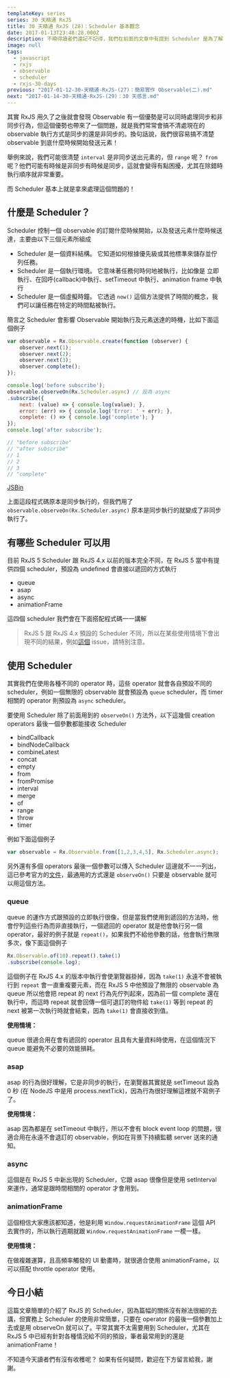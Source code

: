 ```yaml
---
templateKey: series
series: 30 天精通 RxJS
title: 30 天精通 RxJS (28)：Scheduler 基本觀念
date: 2017-01-13T23:48:28.000Z
description: 不曉得讀者們還記不記得，我們在前面的文章中有提到 Scheduler 是為了解決 RxJS 衍生的最後一個問題，而我們現在就在揭曉這個謎底。
image: null
tags:
  - javascript
  - rxjs
  - observable
  - scheduler
  - rxjs-30-days
previous: "2017-01-12-30-天精通-RxJS-(27)：簡易實作 Observable(二).md"
next: "2017-01-14-30-天精通-RxJS-(29)：30 天感言.md"
--- 
```


其實 RxJS 用久了之後就會發現 Observable 有一個優勢是可以同時處理同步和非同步行為，但這個優勢也帶來了一個問題，就是我們常常會搞不清處現在的 observable 執行方式是同步的還是非同步的。換句話說，我們很容易搞不清楚 observable 到底什麼時候開始發送元素！

舉例來說，我們可能很清楚 `interval` 是非同步送出元素的，但 `range` 呢？ `from` 呢？他們可能有時候是非同步有時候是同步，這就會變得有點困擾，尤其在除錯時執行順序就非常重要。

而 Scheduler 基本上就是拿來處理這個問題的！

## 什麼是 Scheduler？

Scheduler 控制一個 observable 的訂閱什麼時候開始，以及發送元素什麼時候送達，主要由以下三個元素所組成

- Scheduler 是一個資料結構。 它知道如何根據優先級或其他標準來儲存並佇列任務。
- Scheduler 是一個執行環境。 它意味著任務何時何地被執行，比如像是 立即執行、在回呼(callback)中執行、setTimeout 中執行、animation frame 中執行
- Scheduler 是一個虛擬時鐘。 它透過 `now()` 這個方法提供了時間的概念，我們可以讓任務在特定的時間點被執行。

簡言之 Scheduler 會影響 Observable 開始執行及元素送達的時機，比如下面這個例子

```javascript
var observable = Rx.Observable.create(function (observer) {
    observer.next(1);
    observer.next(2);
    observer.next(3);
    observer.complete();
});

console.log('before subscribe');
observable.observeOn(Rx.Scheduler.async) // 設為 async
.subscribe({
    next: (value) => { console.log(value); },
    error: (err) => { console.log('Error: ' + err); },
    complete: () => { console.log('complete'); }
});
console.log('after subscribe');

// "before subscribe"
// "after subscribe"
// 1
// 2
// 3
// "complete"
```
[JSBin](https://jsbin.com/sunekab/2/edit?js,console)

上面這段程式碼原本是同步執行的，但我們用了 `observable.observeOn(Rx.Scheduler.async)` 原本是同步執行的就變成了非同步執行了。

## 有哪些 Scheduler 可以用

目前 RxJS 5 Scheduler 跟 RxJS 4.x 以前的版本完全不同，在 RxJS 5 當中有提供四個 scheduler，預設為 undefined 會直接以遞回的方式執行

- queue
- asap
- async
- animationFrame

這四個 scheduler 我們會在下面搭配程式碼一一講解

> RxJS 5 跟 RxJS 4.x 預設的 Scheduler 不同，所以在某些使用情境下會出現不同的結果，例如[這個](https://github.com/ReactiveX/rxjs/issues/1994) issue，請特別注意。

## 使用 Scheduler

其實我們在使用各種不同的 operator 時，這些 operator 就會各自預設不同的 scheduler，例如一個無限的 observable 就會預設為 `queue` scheduler，而 timer 相關的 operator 則預設為 `async` scheduler。

要使用 Scheduler 除了前面用到的 `observeOn()` 方法外，以下這幾個 creation operators 最後一個參數都能接收 Scheduler

- bindCallback
- bindNodeCallback
- combineLatest
- concat
- empty
- from
- fromPromise
- interval
- merge
- of
- range
- throw
- timer

例如下面這個例子

```javascript
var observable = Rx.Observable.from([1,2,3,4,5], Rx.Scheduler.async);
```

另外還有多個 operators 最後一個參數可以傳入 Scheduler 這邊就不一一列出，這已參考官方的[文件](http://reactivex.io/rxjs/class/es6/Observable.js~Observable.html)，最通用的方式還是 `observeOn()` 只要是 observable 就可以用這個方法。

### queue

queue 的運作方式跟預設的立即執行很像，但是當我們使用到遞回的方法時，他會佇列這些行為而非直接執行，一個遞回的 operator 就是他會執行另一個 operator，最好的例子就是 `repeat()`，如果我們不給他參數的話，他會執行無限多次，像下面這個例子

```javascript
Rx.Observable.of(10).repeat().take(1)
.subscribe(console.log);
```

這個例子在 RxJS 4.x 的版本中執行會使瀏覽器掛掉，因為 `take(1)` 永遠不會被執行到 `repeat` 會一直重複要元素，而在 RxJS 5 中他預設了無限的 observable 為 queue 所以他會把 repeat 的 next 行為先佇列起來，因為前一個 complete 還在執行中，而這時 repeat 就會回傳一個可退訂的物件給 `take(1)` 等到 repeat 的 next 被第一次執行時就會結束，因為 `take(1)` 會直接收到值。

**使用情境：**

queue 很適合用在會有遞回的 operator 且具有大量資料時使用，在這個情況下 queue 能避免不必要的效能損耗。

### asap

asap 的行為很好理解，它是非同步的執行，在瀏覽器其實就是 setTimeout 設為 0 秒 (在 NodeJS 中是用 process.nextTick)，因為行為很好理解這裡就不寫例子了。

**使用情境：**

asap 因為都是在 setTimeout 中執行，所以不會有 block event loop 的問題，很適合用在永遠不會退訂的 observable，例如在背景下持續監聽 server 送來的通知。

### async

這個是在 RxJS 5 中新出現的 Scheduler，它跟 asap 很像但是使用 setInterval 來運作，通常是跟時間相關的 operator 才會用到。

### animationFrame

這個相信大家應該都知道，他是利用 `Window.requestAnimationFrame` 這個 API 去實作的，所以執行週期就跟 `Window.requestAnimationFrame` 一模一樣。

**使用情境：**

在做複雜運算，且高頻率觸發的 UI 動畫時，就很適合使用 animationFrame，以可以搭配 throttle operator 使用。

## 今日小結

這篇文章簡單的介紹了 RxJS 的 Scheduler，因為篇幅的關係沒有辦法很細的去講，但實務上 Scheduler 的使用非常簡單，只要在 operator 的最後一個參數加上去或是用 observeOn 就可以了。平常其實不太需要用到 Scheduler，尤其在 RxJS 5 中已經有針對各種情況給不同的預設，筆者最常用到的還是 animationFrame！

不知道今天讀者們有沒有收穫呢？ 如果有任何疑問，歡迎在下方留言給我，謝謝。
